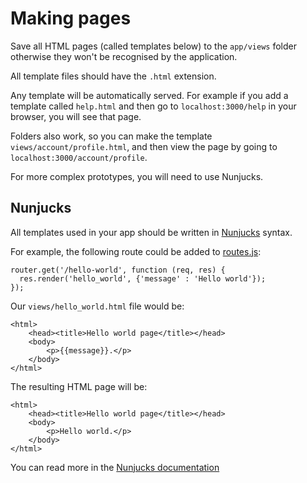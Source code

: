 # Making pages

Save all HTML pages (called templates below) to the `app/views` folder otherwise they won't be recognised by the application.

All template files should have the `.html` extension.

Any template will be automatically served. For example if you add a template called `help.html` and then go to `localhost:3000/help` in your browser, you will see that page.

Folders also work, so you can make the template `views/account/profile.html`, and then view the page by going to `localhost:3000/account/profile`.

For more complex prototypes, you will need to use Nunjucks.

## Nunjucks

All templates used in your app should be written in [Nunjucks](https://mozilla.github.io/nunjucks/templating.html) syntax.

For example, the following route could be added to [routes.js](../app/routes.js):

    router.get('/hello-world', function (req, res) {
      res.render('hello_world', {'message' : 'Hello world'});
    });

Our `views/hello_world.html` file would be:

    <html>
        <head><title>Hello world page</title></head>
        <body>
            <p>{{message}}.</p>
        </body>
    </html>
    
The resulting HTML page will be:

    <html>
        <head><title>Hello world page</title></head>
        <body>
            <p>Hello world.</p>
        </body>
    </html>

You can read more in the [Nunjucks documentation](https://mozilla.github.io/nunjucks/templating.html)

